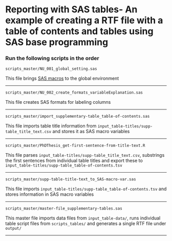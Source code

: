 # Reporting with SAS tables- An example of creating a RTF file with a table of contents and tables using SAS base programming

### Run the following scripts in the order

`scripts_master/NU_001_global_setting.sas`

This file brings [SAS macros](https://github.com/luenhchang/SAS_macros) to the global environment

---

`scripts_master/NU_002_create_formats_variableExplanation.sas`

This file creates SAS formats for labeling columns

---

`scripts_master/import_supplementary-table_table-of-contents.sas`

This file imports table title information from `input_table-titles/supp-table_title_text.csv` and stores it as SAS macro variables

---

 `scripts_master/PhDThesis_get-first-sentence-from-title-text.R`

 This file parses `input_table-titles/supp-table_title_text.csv`, substrings the first sentences from individual table titles and export these to `input_table-titles/supp-table_table-of-contents.tsv`

---

 `scripts_master/supp-table-title-text_to_SAS-macro-var.sas`

This file imports `input_table-titles/supp-table_table-of-contents.tsv` and stores information in SAS macro variables

---

`scripts_master/master-file_supplementary-tables.sas`

This master file imports data files from `input_table-data/`, runs individual table script files from `scripts_tables/` and generates a single RTF file under `output/`

---
